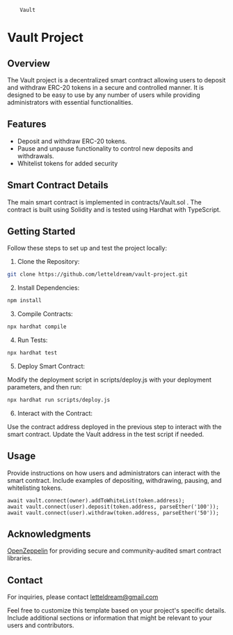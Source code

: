 ```
    Vault
```  

# Vault Project

## Overview
  
The Vault project is a decentralized smart contract allowing users to deposit and withdraw ERC-20 tokens in a secure and controlled manner.
It is designed to be easy to use by any number of users while providing administrators with essential functionalities.
  
## Features

- Deposit and withdraw ERC-20 tokens.
- Pause and unpause functionality to control new deposits and withdrawals.
- Whitelist tokens for added security</li>
  
## Smart Contract Details
  
The main smart contract is implemented in contracts/Vault.sol .
The contract is built using Solidity and is tested using Hardhat with TypeScript.
  
## Getting Started

Follow these steps to set up and test the project locally:
  
1. Clone the Repository:
     
```sh
git clone https://github.com/letteldream/vault-project.git
```

2. Install Dependencies:

```sh
npm install
```

3. Compile Contracts:

```sh
npx hardhat compile
```

4. Run Tests:

```sh
npx hardhat test
```

5. Deploy Smart Contract:
        
Modify the deployment script in scripts/deploy.js with your deployment parameters, and then run:

```sh
npx hardhat run scripts/deploy.js
```

6. Interact with the Contract:

Use the contract address deployed in the previous step to interact with
the smart contract. Update the Vault address in the test
script if needed.

## Usage
  
Provide instructions on how users and administrators can interact with the
smart contract. Include examples of depositing, withdrawing, pausing, and
whitelisting tokens.

```
await vault.connect(owner).addToWhiteList(token.address);
await vault.connect(user).deposit(token.address, parseEther('100'));
await vault.connect(user).withdraw(token.address, parseEther('50'));
```

## Acknowledgments

[OpenZeppelin](https://openzeppelin.com/) for providing secure and community-audited smart contract libraries.

## Contact

For inquiries, please contact [letteldream@gmail.com](mailto:letteldream@gmail.com)

Feel free to customize this template based on your project's specific details. 
Include additional sections or information that might be relevant to your users and contributors.


